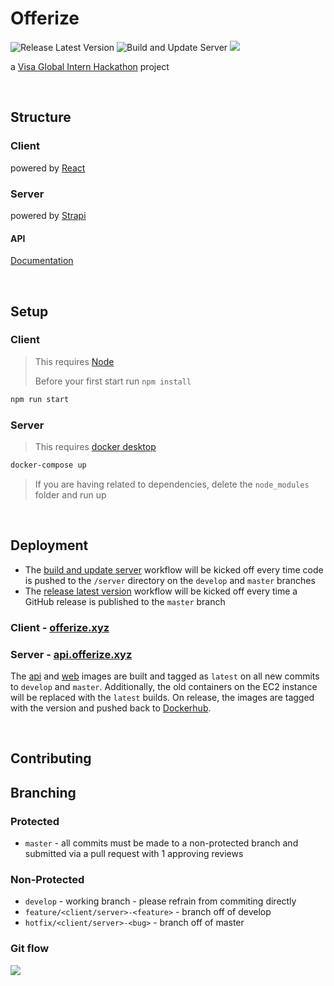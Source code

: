 # Offerize
![Release Latest Version](https://github.com/nionata/Offerize/workflows/Release%20Latest%20Version/badge.svg) 
![Build and Update Server](https://github.com/nionata/Offerize/workflows/Build%20and%20Update%20Server/badge.svg)
![](https://img.shields.io/docker/pulls/nionata/offerize.svg)

a [Visa Global Intern Hackathon](https://www.hackerearth.com/challenges/hackathon/visa-hackathon-2020/) project

<br/>

## Structure

### Client
powered by [React](https://reactjs.org/)

### Server
powered by [Strapi](https://strapi.io/)

#### API
[Documentation](https://documenter.getpostman.com/view/3570478/Szzn6wMY?version=latest)

<br/>

## Setup
### Client
> This requires [Node](https://nodejs.org/en/download/) 
>
> Before your first start run `npm install`

``` bash
npm run start
```
### Server
> This requires [docker desktop](https://www.docker.com/products/docker-desktop) 
``` bash
docker-compose up
```

> If you are having related to dependencies, delete the `node_modules` folder and run up

<br/>

## Deployment

- The [build and update server]([https://github.com/nionata/Offerize/actions?query=workflow%3A%22Build+and+Update+Server%22](https://github.com/nionata/Offerize/actions?query=workflow%3A"Build+and+Update+Server")) workflow will be kicked off every time code is pushed to the `/server` directory on the `develop` and `master` branches
- The [release latest version]([https://github.com/nionata/Offerize/actions?query=workflow%3A%22Release+Latest+Version%22](https://github.com/nionata/Offerize/actions?query=workflow%3A"Release+Latest+Version")) workflow will be kicked off every time a GitHub release is published to the `master` branch

### Client - [offerize.xyz](https://offerize.xyz)

### Server - [api.offerize.xyz](http://api.offerize.xyz)

The [api](https://hub.docker.com/repository/docker/nionata/offerize) and [web](https://hub.docker.com/repository/docker/nionata/offerize-web) images are built and tagged as `latest` on all new commits to `develop` and `master`. Additionally, the old containers on the EC2 instance will be replaced with the `latest` builds. On release, the images are tagged with the version and pushed back to [Dockerhub](https://hub.docker.com/).

<br/>

## Contributing

## Branching

### Protected
- `master` - all commits must be made to a non-protected branch and submitted via a pull request with 1 approving reviews

### Non-Protected
- `develop` - working branch - please refrain from commiting directly
- `feature/<client/server>-<feature>` - branch off of develop
- `hotfix/<client/server>-<bug>` - branch off of master

### Git flow
![](https://camo.githubusercontent.com/7f2539ff6001fe7700853313e7cdb7fd4602e16a/68747470733a2f2f6e7669652e636f6d2f696d672f6769742d6d6f64656c4032782e706e67)
